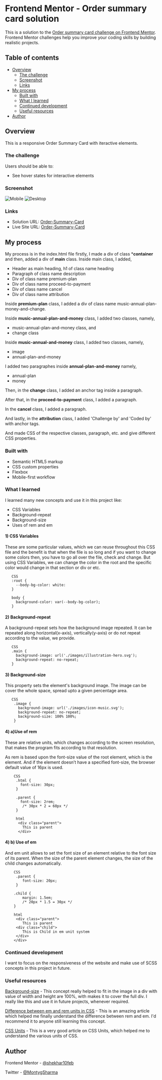# Frontend Mentor - Order summary card solution

This is a solution to the [Order summary card challenge on Frontend Mentor](https://www.frontendmentor.io/challenges/order-summary-component-QlPmajDUj). 
Frontend Mentor challenges help you improve your coding skills by building realistic projects. 

## Table of contents

- [Overview](#overview)
  - [The challenge](#the-challenge)
  - [Screenshot](#screenshot)
  - [Links](#links)
- [My process](#my-process)
  - [Built with](#built-with)
  - [What I learned](#what-i-learned)
  - [Continued development](#continued-development)
  - [Useful resources](#useful-resources)
- [Author](#author)


## Overview
This is a responsive Order Summary Card with iteractive elements.
### The challenge

Users should be able to:

- See hover states for interactive elements

### Screenshot

![Mobile](./Screenshot/mobile-resolution_375px.jpg)
![Desktop](./Screenshot/Desktop-resolution_1440px.jpg)


### Links

- Solution URL: [Order-Summary-Card](https://github.com/shekhar10feb/Order-Summary-Card)
- Live Site URL: [Order-Summary-Card](https://shekhar10feb.github.io/Order-Summary-Card/)

## My process

My process is in the index.html file firstly, I made a div of class ***container** and then, 
added a div of **main** class. Inside main class, I added,
        
   - Header as main heading, h1 of class name heading
   - Paragraph of class name description 
   - Div of class name premium-plan
   - Div of class name proceed-to-payment
   - Div of class name cancel
   - Div of class name attribution 

Inside **premium-plan** class, I added a div of class name music-annual-plan-money-and-change.

Inside **music-annual-plan-and-money** class, I added two classes, namely,
       
   - music-annual-plan-and-money class, and
   - change class

Inside **music-annual-and-money** class, I added two classes, namely,

   - image
   - annual-plan-and-money

I added two paragraphes inside **annual-plan-and-money** namely,
       
   - annual-plan
   - money 

Then, in the **change** class, I added an anchor tag inside a paragraph.

After that, in the **proceed-to-payment** class, I added a paragraph.

In the **cancel** class, I added a paragraph.

And lastly, in the **attribution** class, I added 'Challenge by' and 'Coded by' with anchor tags. 

And made CSS of the respective classes, paragraph, etc. and give different CSS properties.

### Built with

   - Semantic HTML5 markup
   - CSS custom properties
   - Flexbox
   - Mobile-first workflow


### What I learned

I learned many new concepts and use it in this project like: 

   - CSS Variables
   - Background-repeat 
   - Background-size
   - Uses of rem and em

   #### 1) CSS Variables 

   These are some particular values, which we can reuse throughout this CSS file and the 
   benefit is that when the file is so long and if you want to change some colors then, you have to go 
   all over the file, check and change. But using CSS Variables, we can change the color in the root 
   and the specific color would change in that section or div or etc.
  
       CSS
       :root {
         --body-bg-color: white:
       }

       body {
         background-color: var(--body-bg-color);
       }
   
 #### 2) Background-repeat 

   A background-repeat sets how the background image repeated. It can be repeated 
   along horizontal(x-axis), vertically(y-axis) or do not repeat according to the value, we provide.
   
       CSS
       .main {
         background-image: url('./images/illustration-hero.svg');
         background-repeat: no-repeat;
       }
   
 #### 3) Background-size

   This property sets the element's background image. The image can be cover the whole space, spread 
   upto a given percentage area.

       CSS
        .image {
          background-image: url('./images/icon-music.svg');
          background-repeat: no-repeat;
          background-size: 100% 100%;
        }
    
 #### 4) a)Use of rem 

  These are relative units, which changes according to the screen resolution, that makes the program 
  fits according to that resolution. 
     
  As rem is based upon the font-size value of the root element, which is the <html> element. And if 
  the <html> element doesn’t have a specified font-size, the browser default value of 16px is used.

        CSS
         .html {
           font-size: 30px;
         }
    
         .parent {
           font-size: 2rem;
            /* 30px * 2 = 60px */
         }

         html
          <div class="parent">
            This is parent
          </div>
        
 #### 4) b) Use of em 
  
 And em unit allows to set the font size of an element relative to the font size of its parent. 
 When the size of the parent element changes, the size of the child changes automatically.

        CSS
         .parent {
            font-size: 20px;
         }
  
        .child {
            margin: 1.5em;
            /* 20px * 1.5 = 30px */
        }
    
        html
         <div class="parent">
            This is parent
         <div class="child">
            This is Child in em unit system
         </div>
        </div>
     

### Continued development

 I want to focus on the responsiveness of the website and make use of SCSS concepts in this project 
     in future.


### Useful resources

[Background-size](https://www.developer.mozilla.org/en-US/docs/Web/CSS/background-size) - This concept 
     really helped to fit in the image in a div with value of width and height are 100%, with makes it to 
     cover the full div. I really like this and use it in future projects, whenever required. 
  
[Difference between em and rem units in CSS](https://www.geeksforgeeks.org/difference-between-em-and-rem-units-in-css/) - This 
     is an amazing article which helped me finally understand the difference between rem and em. I'd recommend it to anyone still learning this concept.
  
[CSS Units](https://www.w3schools.com/cssref/css_units.asp) - This is a very good article on CSS Units, which helped me 
     to understand the various units of CSS.
 

## Author

 Frontend Mentor - [@shekhar10feb](https://www.frontendmentor.io/profile/shekhar10feb)
  
 Twitter - [@MontygSharma](https://twitter.com/MontygSharma)


